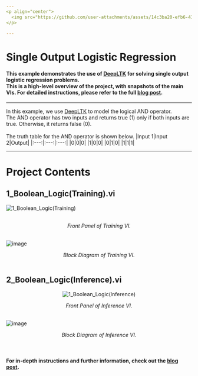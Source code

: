 ```yaml
---
<p align="center">
  <img src="https://github.com/user-attachments/assets/14c3ba20-efb6-41a9-b5ec-bf955d500c90" width="50%" />
</p>

---
```


# Single Output Logistic Regression


#### This example demonstrates the use of [DeepLTK](https://www.ngene.co/deep-learning-toolkit-for-labview) for solving single output logistic regression problems. <br> This is a high-level overview of the project, with snapshots of the main VIs. For detailed instructions, please refer to the full [blog post](https://www.ngene.co/post/deeplearning-with-labview-simple-boolean).  
----

In this example, we use [DeepLTK](https://www.ngene.co/deep-learning-toolkit-for-labview) to model the logical AND operator.
<br/>
The AND operator has two inputs and returns true (1) only if both inputs are true. Otherwise, it returns false (0).<br/>
<br>
The truth table for the AND operator is shown below.
|Input 1|Input 2|Output|
|:---:|:---:|:---:|
|0|0|0|
|1|0|0|
|0|1|0|
|1|1|1|

----
# Project Contents

## 1_Boolean_Logic(Training).vi

![1_Boolean_Logic(Training)](https://github.com/ngenehub/deepltk_examples/assets/131282716/25be09bd-b905-4b40-a1c5-06bc1f4fb2cd) <br/> <br/>
<div align="center"><i>Front Panel of Training VI.</i></div>
<br/>

![image](https://github.com/ngenehub/deepltk_examples/assets/131282716/b4f9a723-29c6-4994-9af9-32717026d7ac)
<div align="center"><i>Block Diagram of Training VI.</i></div>
<br/>

## 2_Boolean_Logic(Inference).vi

<p align="center">
  <img src="https://github.com/ngenehub/deepltk_examples/assets/131282716/e002018a-e5b3-4afd-bd30-ab96dfd494a3" alt="1_Boolean_Logic(Inference)">
</p>
<div align="center"><i>Front Panel of Inference VI.</i></div>
<br/>

![image](https://github.com/ngenehub/deepltk_examples/assets/131282716/64c46bc2-b66c-4d77-8ef4-bb7718adf13c)
<div align="center"><i>Block Diagram of Inference VI.</i></div>
<br/>

<br/>

#### For in-depth instructions and further information, check out the [blog post](https://www.ngene.co/post/deeplearning-with-labview-simple-boolean).

<br/> 


